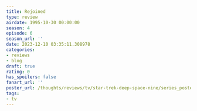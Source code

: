 ```yaml
---
title: Rejoined
type: review
airdate: 1995-10-30 00:00:00
season: 4
episode: 6
season_url: ''
date: 2023-12-10 03:35:11.308978
categories:
- reviews
- blog
draft: true
rating: 0
has_spoilers: false
fanart_url: ''
poster_url: /thoughts/reviews/tv/star-trek-deep-space-nine/series_poster.jpg
tags:
- tv
---
```


